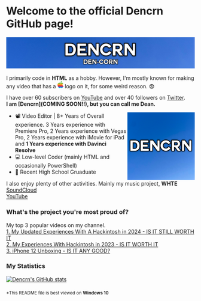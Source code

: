 # Welcome to the official Dencrn GitHub page!

![Dencrn](https://github.com/Dencrn/Dencrn/blob/main/header2.png)

I primarily code in **HTML** as a hobby.
However, I'm mostly known for making any video that has a <img src="apple.png" width="16" /> logo on it, for some weird reason. 😨

I have over 60 subscribers on [YouTube](https://https://youtube.com/@dencrn) and over 40 followers on [Twitter](https://twitter.com/dencrn).  
**I am [Dencrn](COMING SOON!!), but you can call me Dean.**

<img align="right" alt="Dencrn" width="180" src="https://github.com/Dencrn/Dencrn/blob/main/dencrn.png"/>

* 📽️ Video Editor | 8+ Years of Overall experience. 3 Years experience with Premiere Pro, 2 Years experience with Vegas Pro, 2 Years experience with iMovie for iPad and **1 Years experience with Davinci Resolve**
* 💻 Low-level Coder (mainly HTML and occasionally PowerShell)
* 🏫 Recent High School Gruaduate

I also enjoy plenty of other activities. Mainly my music project, **WHTE** 
<br>
[SoundCloud](https://soundcloud.com/officialwhte)
<br>
[YouTube](https://youtube.com/@officialwhte)

### What's the project you're most proud of?
My top 3 popular videos on my channel. <br>
[1. My Updated Experiences With A Hackintosh in 2024 - IS IT STILL WORTH IT](https://www.youtube.com/watch?v=51ZynPX6Tao)
<br>
[2. My Experiences With Hackintosh in 2023 - IS IT WORTH IT](https://www.youtube.com/watch?v=v-BhA4df5bg)
<br>
[3. iPhone 12 Unboxing - IS IT ANY GOOD?](https://www.youtube.com/watch?v=VcoSSy38xgI)
<br>
### My Statistics
[![Dencrn's GitHub stats](https://github-readme-stats.vercel.app/api?username=Dencrn&theme=transparent)](https://github.com/anuraghazra/github-readme-stats)

<sub>*This README file is best viewed on <strong>Windows 10</strong></sub>
